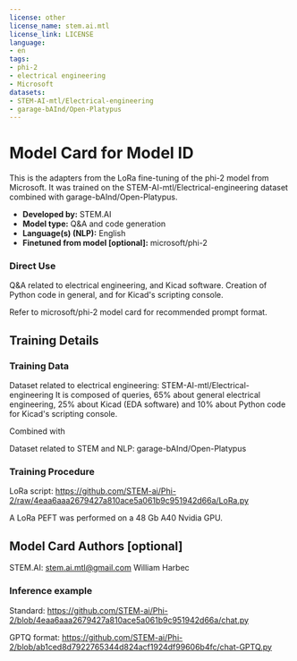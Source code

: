 ```yaml
---
license: other
license_name: stem.ai.mtl
license_link: LICENSE
language:
- en
tags:
- phi-2
- electrical engineering
- Microsoft
datasets:
- STEM-AI-mtl/Electrical-engineering
- garage-bAInd/Open-Platypus
---
```

# Model Card for Model ID

This is the adapters from the LoRa fine-tuning of the phi-2 model from Microsoft. It was trained on the STEM-AI-mtl/Electrical-engineering dataset combined with garage-bAInd/Open-Platypus.

- **Developed by:** STEM.AI
- **Model type:** Q&A and code generation
- **Language(s) (NLP):** English
- **Finetuned from model [optional]:** microsoft/phi-2


### Direct Use

Q&A related to electrical engineering, and Kicad software. Creation of Python code in general, and for Kicad's scripting console.

Refer to microsoft/phi-2 model card for recommended prompt format.

## Training Details

### Training Data

Dataset related to electrical engineering: STEM-AI-mtl/Electrical-engineering
It is composed of queries, 65% about general electrical engineering, 25% about Kicad (EDA software) and 10% about Python code for Kicad's scripting console.

Combined with

Dataset related to STEM and NLP: garage-bAInd/Open-Platypus

### Training Procedure 
LoRa script:  https://github.com/STEM-ai/Phi-2/raw/4eaa6aaa2679427a810ace5a061b9c951942d66a/LoRa.py

A LoRa PEFT was performed on a 48 Gb A40 Nvidia GPU.

## Model Card Authors [optional]

STEM.AI: stem.ai.mtl@gmail.com
William Harbec

### Inference example

Standard: https://github.com/STEM-ai/Phi-2/blob/4eaa6aaa2679427a810ace5a061b9c951942d66a/chat.py

GPTQ format: https://github.com/STEM-ai/Phi-2/blob/ab1ced8d7922765344d824acf1924df99606b4fc/chat-GPTQ.py